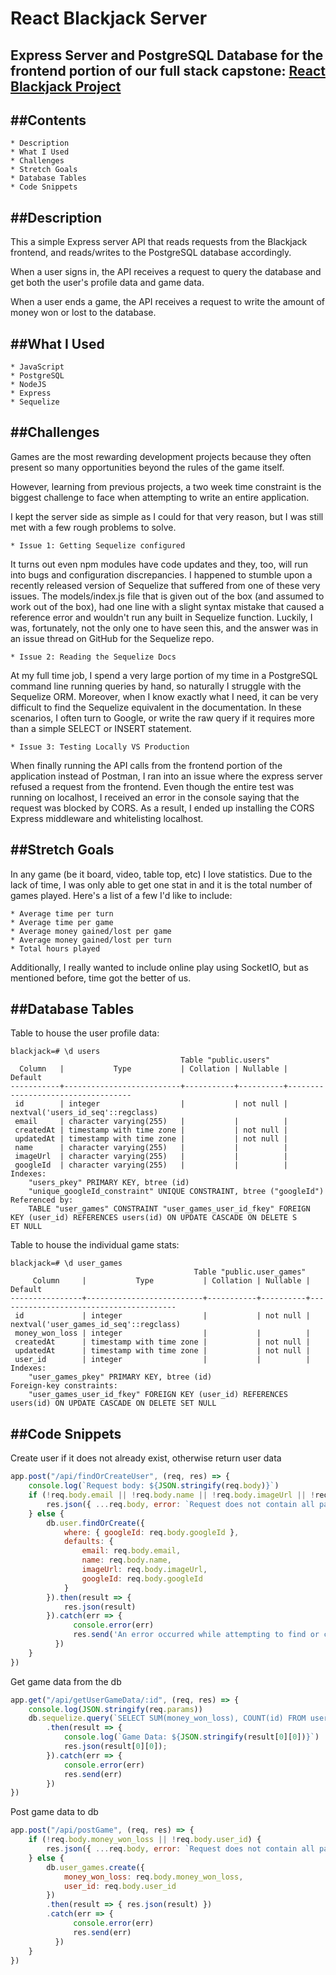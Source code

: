 # React Blackjack Server
Express Server and PostgreSQL Database for the frontend portion of our full stack capstone: <a href="https://github.com/turnermillsaps/react-blackjack">React Blackjack Project</a>
---

##Contents
---
    * Description
    * What I Used
    * Challenges
    * Stretch Goals
    * Database Tables
    * Code Snippets

##Description
---
This a simple Express server API that reads requests from the Blackjack frontend, and reads/writes to the PostgreSQL database accordingly.

When a user signs in, the API receives a request to query the database and get both the user's profile data and game data.

When a user ends a game, the API receives a request to write the amount of money won or lost to the database.

##What I Used
---
    * JavaScript
    * PostgreSQL
    * NodeJS
    * Express
    * Sequelize

##Challenges
---
Games are the most rewarding development projects because they often present so many opportunities beyond the rules of the game itself. 

However, learning from previous projects, a two week time constraint is the biggest challenge to face when attempting to write an entire application.

I kept the server side as simple as I could for that very reason, but I was still met with a few rough problems to solve.

    * Issue 1: Getting Sequelize configured

It turns out even npm modules have code updates and they, too, will run into bugs and configuration discrepancies. I happened to stumble upon a recently released version of Sequelize that suffered from one of these very issues. The models/index.js file that is given out of the box (and assumed to work out of the box), had one line with a slight syntax mistake that caused a reference error and wouldn't run any built in Sequelize function. Luckily, I was, fortunately, not the only one to have seen this, and the answer was in an issue thread on GitHub for the Sequelize repo. 

    * Issue 2: Reading the Sequelize Docs

At my full time job, I spend a very large portion of my time in a PostgreSQL command line running queries by hand, so naturally I struggle with the Sequelize ORM. Moreover, when I know exactly what I need, it can be very difficult to find the Sequelize equivalent in the documentation. In these scenarios, I often turn to Google, or write the raw query if it requires more than a simple SELECT or INSERT statement.

    * Issue 3: Testing Locally VS Production

When finally running the API calls from the frontend portion of the application instead of Postman, I ran into an issue where the express server refused a request from the frontend. Even though the entire test was running on localhost, I received an error in the console saying that the request was blocked by CORS. As a result, I ended up installing the CORS Express middleware and whitelisting localhost.

##Stretch Goals
---
In any game (be it board, video, table top, etc) I love statistics. Due to the lack of time, I was only able to get one stat in and it is the total number of games played. Here's a list of a few I'd like to include:

    * Average time per turn
    * Average time per game
    * Average money gained/lost per game
    * Average money gained/lost per turn
    * Total hours played

Additionally, I really wanted to include online play using SocketIO, but as mentioned before, time got the better of us.

##Database Tables
---

Table to house the user profile data:
```postgres
blackjack=# \d users
                                      Table "public.users"
  Column   |           Type           | Collation | Nullable |              Default
-----------+--------------------------+-----------+----------+-----------------------------------
 id        | integer                  |           | not null | nextval('users_id_seq'::regclass)
 email     | character varying(255)   |           |          |
 createdAt | timestamp with time zone |           | not null |
 updatedAt | timestamp with time zone |           | not null |
 name      | character varying(255)   |           |          |
 imageUrl  | character varying(255)   |           |          |
 googleId  | character varying(255)   |           |          |
Indexes:
    "users_pkey" PRIMARY KEY, btree (id)
    "unique_googleId_constraint" UNIQUE CONSTRAINT, btree ("googleId")
Referenced by:
    TABLE "user_games" CONSTRAINT "user_games_user_id_fkey" FOREIGN KEY (user_id) REFERENCES users(id) ON UPDATE CASCADE ON DELETE S
ET NULL
```

Table to house the individual game stats:
```postgres
blackjack=# \d user_games
                                         Table "public.user_games"
     Column     |           Type           | Collation | Nullable |                Default
----------------+--------------------------+-----------+----------+----------------------------------------
 id             | integer                  |           | not null | nextval('user_games_id_seq'::regclass)
 money_won_loss | integer                  |           |          |
 createdAt      | timestamp with time zone |           | not null |
 updatedAt      | timestamp with time zone |           | not null |
 user_id        | integer                  |           |          |
Indexes:
    "user_games_pkey" PRIMARY KEY, btree (id)
Foreign-key constraints:
    "user_games_user_id_fkey" FOREIGN KEY (user_id) REFERENCES users(id) ON UPDATE CASCADE ON DELETE SET NULL
```

##Code Snippets
---

Create user if it does not already exist, otherwise return user data
```javascript
app.post("/api/findOrCreateUser", (req, res) => {
    console.log(`Request body: ${JSON.stringify(req.body)}`)
    if (!req.body.email || !req.body.name || !req.body.imageUrl || !req.body.googleId) {
        res.json({ ...req.body, error: `Request does not contain all parameters needed.`})
    } else {
        db.user.findOrCreate({
            where: { googleId: req.body.googleId },
            defaults: {
                email: req.body.email,
                name: req.body.name,
                imageUrl: req.body.imageUrl,
                googleId: req.body.googleId
            }
        }).then(result => { 
            res.json(result)
        }).catch(err => {
              console.error(err)
              res.send('An error occurred while attempting to find or create user.')
          })
    } 
})
```

Get game data from the db
```javascript
app.get("/api/getUserGameData/:id", (req, res) => {
    console.log(JSON.stringify(req.params))
    db.sequelize.query(`SELECT SUM(money_won_loss), COUNT(id) FROM user_games WHERE user_id = ${req.params.id}`)
        .then(result => {
            console.log(`Game Data: ${JSON.stringify(result[0][0])}`)
            res.json(result[0][0]);
        }).catch(err => { 
            console.error(err)
            res.send(err)
        })
})
```

Post game data to db
```javascript
app.post("/api/postGame", (req, res) => {
    if (!req.body.money_won_loss || !req.body.user_id) {
        res.json({ ...req.body, error: `Request does not contain all parameters needed.`})
    } else {
        db.user_games.create({
            money_won_loss: req.body.money_won_loss,
            user_id: req.body.user_id
        })
        .then(result => { res.json(result) })
        .catch(err => {
              console.error(err)
              res.send(err)
          })
    }
})
```